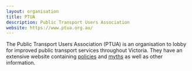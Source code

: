```yaml
---
layout: organisation
title: PTUA
description: Public Transport Users Association
website: https://www.ptua.org.au/
---
```


The Public Transport Users Association (PTUA) is an
organisation to lobby for improved public transport services throughout
Victoria. They have an extensive website containing
[policies](https://www.ptua.org.au/policy/) and
[myths](https://www.ptua.org.au/myths/) as well as other information.
